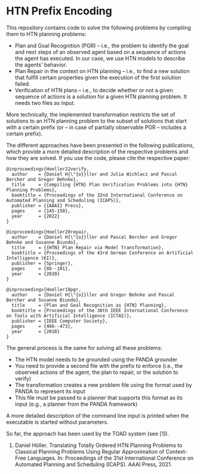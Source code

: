 
# HTN Prefix Encoding

This repository contains code to solve the following problems by compiling them to HTN planning problems:
* Plan and Goal Recognition (PGR) – i.e., the problem to identify the goal and next steps of an observed agent based on a sequence of actions the agent has executed. In our case, we use HTN models to describe the agents' behavior.
* Plan Repair in the context on HTN planning – i.e., to find a new solution that fulfill certain properties given the execution of the first solution failed.
* Verification of HTN plans – i.e., to decide whether or not a given sequence of actions is a solution for a given HTN planning problem. It needs two files as input.

More technically, the implemented transformation restricts the set of solutions to an HTN planning problem to the subset of solutions that start with a certain prefix (or – in case of partially observable PGR – includes a certain prefix).

The different approaches have been presented in the following publications, which provide a more detailed description of the respective problems and how they are solved. If you use the code, please cite the respective paper:

    @inproceedings{Hoeller22verify,
      author    = {Daniel H{\"{o}}ller and Julia Wichlacz and Pascal Bercher and Gregor Behnke},
      title     = {Compiling {HTN} Plan Verification Problems into {HTN} Planning Problems},
      booktitle = {Proceedings of the 32nd International Conference on Automated Planning and Scheduling (ICAPS)},
      publisher = {{AAAI} Press},
      pages     = {145-150},
      year      = {2022}
    }

    @inproceedings{Hoeller20repair,
      author    = {Daniel H{\"{o}}ller and Pascal Bercher and Gregor Behnke and Susanne Biundo},
      title     = {{HTN} Plan Repair via Model Transformation},
      booktitle = {Proceedings of the 43rd German Conference on Artificial Intelligence (KI)},
      publisher = {Springer},
      pages     = {88--101},
      year      = {2020}
    }

    @inproceedings{Hoeller18pgr,
      author    = {Daniel H{\"{o}}ller and Gregor Behnke and Pascal Bercher and Susanne Biundo},
      title     = {Plan and Goal Recognition as {HTN} Planning},
      booktitle = {Proceedings of the 30th IEEE International Conference on Tools with Artificial Intelligence (ICTAI)},
      publisher = {IEEE Computer Society},
      pages     = {466--473},
      year      = {2018}
    }

The general process is the same for solving all these problems:
* The HTN model needs to be grounded using the PANDA grounder
* You need to provide a second file with the prefix to enforce (i.e., the observed actions of the agent, the plan to repair, or the solution to verify)
* The transformation creates a new problem file using the format used by PANDA to represent its input
* This file must be passed to a planner that supports this format as its input (e.g., a planner from the PANDA framework)

A more detailed description of the command line input is printed when the executable is started without parameters.

So far, the approach has been used by the TOAD system (see [1]).
 1. Daniel Höller. Translating Totally Ordered HTN Planning Problems to Classical Planning Problems Using Regular Approximation of Context-Free Languages. In: Proceedings of the 31st International Conference on Automated Planning and Scheduling (ICAPS). AAAI Press, 2021.